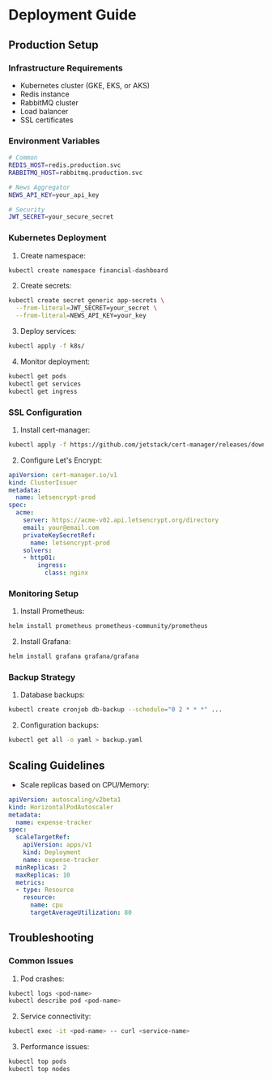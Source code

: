 # Deployment Guide

## Production Setup

### Infrastructure Requirements

- Kubernetes cluster (GKE, EKS, or AKS)
- Redis instance
- RabbitMQ cluster
- Load balancer
- SSL certificates

### Environment Variables

```bash
# Common
REDIS_HOST=redis.production.svc
RABBITMQ_HOST=rabbitmq.production.svc

# News Aggregator
NEWS_API_KEY=your_api_key

# Security
JWT_SECRET=your_secure_secret
```

### Kubernetes Deployment

1. Create namespace:
```bash
kubectl create namespace financial-dashboard
```

2. Create secrets:
```bash
kubectl create secret generic app-secrets \
  --from-literal=JWT_SECRET=your_secret \
  --from-literal=NEWS_API_KEY=your_key
```

3. Deploy services:
```bash
kubectl apply -f k8s/
```

4. Monitor deployment:
```bash
kubectl get pods
kubectl get services
kubectl get ingress
```

### SSL Configuration

1. Install cert-manager:
```bash
kubectl apply -f https://github.com/jetstack/cert-manager/releases/download/v1.5.3/cert-manager.yaml
```

2. Configure Let's Encrypt:
```yaml
apiVersion: cert-manager.io/v1
kind: ClusterIssuer
metadata:
  name: letsencrypt-prod
spec:
  acme:
    server: https://acme-v02.api.letsencrypt.org/directory
    email: your@email.com
    privateKeySecretRef:
      name: letsencrypt-prod
    solvers:
    - http01:
        ingress:
          class: nginx
```

### Monitoring Setup

1. Install Prometheus:
```bash
helm install prometheus prometheus-community/prometheus
```

2. Install Grafana:
```bash
helm install grafana grafana/grafana
```

### Backup Strategy

1. Database backups:
```bash
kubectl create cronjob db-backup --schedule="0 2 * * *" ...
```

2. Configuration backups:
```bash
kubectl get all -o yaml > backup.yaml
```

## Scaling Guidelines

- Scale replicas based on CPU/Memory:
```yaml
apiVersion: autoscaling/v2beta1
kind: HorizontalPodAutoscaler
metadata:
  name: expense-tracker
spec:
  scaleTargetRef:
    apiVersion: apps/v1
    kind: Deployment
    name: expense-tracker
  minReplicas: 2
  maxReplicas: 10
  metrics:
  - type: Resource
    resource:
      name: cpu
      targetAverageUtilization: 80
```

## Troubleshooting

### Common Issues

1. Pod crashes:
```bash
kubectl logs <pod-name>
kubectl describe pod <pod-name>
```

2. Service connectivity:
```bash
kubectl exec -it <pod-name> -- curl <service-name>
```

3. Performance issues:
```bash
kubectl top pods
kubectl top nodes
```

